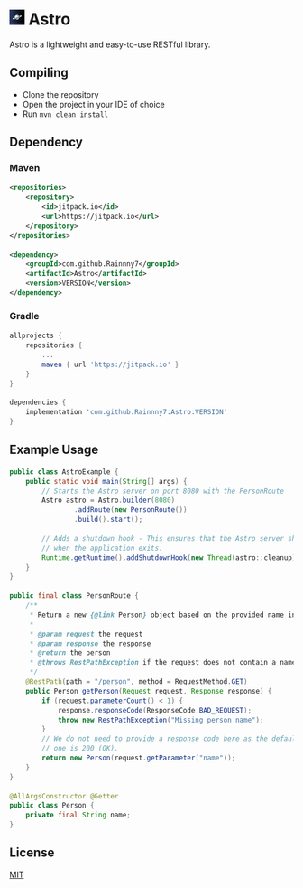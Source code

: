 # ![Astro](assets/logo.jpg) Astro
Astro is a lightweight and easy-to-use RESTful library.

## Compiling
- Clone the repository
- Open the project in your IDE of choice
- Run `mvn clean install`

## Dependency
### Maven
```xml
<repositories>
    <repository>
        <id>jitpack.io</id>
        <url>https://jitpack.io</url>
    </repository>
</repositories>

<dependency>
    <groupId>com.github.Rainnny7</groupId>
    <artifactId>Astro</artifactId>
    <version>VERSION</version>
</dependency>
```

### Gradle
```groovy
allprojects {
    repositories {
        ...
        maven { url 'https://jitpack.io' }
    }
}

dependencies {
    implementation 'com.github.Rainnny7:Astro:VERSION'
}
```

## Example Usage
```java
public class AstroExample {
    public static void main(String[] args) {
        // Starts the Astro server on port 8080 with the PersonRoute
        Astro astro = Astro.builder(8080)
                .addRoute(new PersonRoute())
                .build().start();

        // Adds a shutdown hook - This ensures that the Astro server shuts down correctly
        // when the application exits.
        Runtime.getRuntime().addShutdownHook(new Thread(astro::cleanup));
    }
}

public final class PersonRoute {
    /**
     * Return a new {@link Person} object based on the provided name in the request.
     *
     * @param request the request
     * @param response the response
     * @return the person
     * @throws RestPathException if the request does not contain a name
     */
    @RestPath(path = "/person", method = RequestMethod.GET)
    public Person getPerson(Request request, Response response) {
        if (request.parameterCount() < 1) {
            response.responseCode(ResponseCode.BAD_REQUEST);
            throw new RestPathException("Missing person name");
        }
        // We do not need to provide a response code here as the default
        // one is 200 (OK).
        return new Person(request.getParameter("name"));
    }
}

@AllArgsConstructor @Getter
public class Person {
    private final String name;
}
```

## License
[MIT](https://choosealicense.com/licenses/mit/)